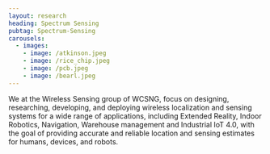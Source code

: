 ```yaml
---
layout: research
heading: Spectrum Sensing
pubtag: Spectrum-Sensing
carousels:
  - images:
    - image: /atkinson.jpeg
    - image: /rice_chip.jpeg
    - image: /pcb.jpeg
    - image: /bearl.jpeg
---
```


We at the Wireless Sensing group of WCSNG, focus on designing, researching, developing, and deploying wireless localization and sensing systems for a wide range of applications, including Extended Reality, Indoor Robotics, Navigation, Warehouse management and Industrial IoT 4.0, with the goal of providing accurate and reliable location and sensing estimates for humans, devices, and robots.
